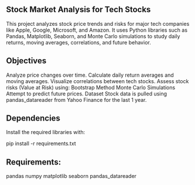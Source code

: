 ## Stock Market Analysis for Tech Stocks
This project analyzes stock price trends and risks for major tech companies like Apple, Google, Microsoft, and Amazon. It uses Python libraries such as Pandas, Matplotlib, Seaborn, and Monte Carlo simulations to study daily returns, moving averages, correlations, and future behavior.

## Objectives
Analyze price changes over time.
Calculate daily return averages and moving averages.
Visualize correlations between tech stocks.
Assess stock risks (Value at Risk) using:
Bootstrap Method
Monte Carlo Simulations
Attempt to predict future prices.
Dataset
Stock data is pulled using pandas_datareader from Yahoo Finance for the last 1 year.

## Dependencies
Install the required libraries with:

pip install -r requirements.txt


## Requirements:
pandas
numpy
matplotlib
seaborn
pandas_datareader


